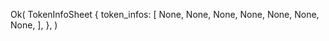 Ok(
    TokenInfoSheet {
        token_infos: [
            None,
            None,
            None,
            None,
            None,
            None,
            None,
        ],
    },
)